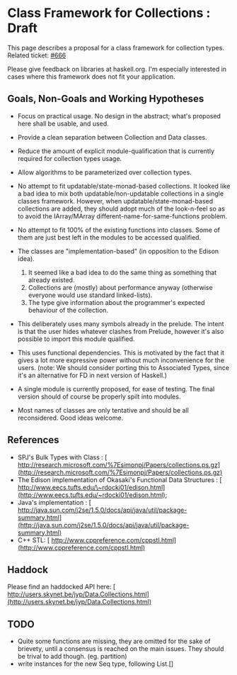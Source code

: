# Class Framework for Collections : Draft



This page describes a proposal for a class framework for collection types. Related ticket: [\#666](https://gitlab.staging.haskell.org/ghc/ghc/issues/666)



Please give feedback on libraries at haskell.org.
I'm especially interested in cases where this framework does not fit your application.


## Goals, Non-Goals and Working Hypotheses


- Focus on practical usage. No design in the abstract; what's proposed here shall be usable, and used.
- Provide a clean separation between Collection and Data classes.
- Reduce the amount of explicit module-qualification that is currently required for collection types usage.
- Allow algorithms to be parameterized over collection types.

- No attempt to fit updatable/state-monad-based collections. 
  It looked like a bad idea to mix both updatable/non-updatable collections in a single classes framework.
  However, when updatable/state-monad-based collections are added, they should adopt much of the look-n-feel so as to avoid the IArray/MArray different-name-for-same-functions problem. 
- No attempt to fit 100% of the existing functions into classes. 
  Some of them are just best left in the modules to be accessed qualified.

- The classes are "implementation-based" (in opposition to the Edison idea).

  1. It seemed like a bad idea to do the same thing as something that already existed.
  1. Collections are (mostly) about performance anyway (otherwise everyone would use standard linked-lists).
  1. The type give information about the programmer's expected behaviour of the collection. 
- This deliberately uses many symbols already in the prelude. The intent is that the user hides whatever clashes from Prelude, however it's also possible to import this module qualified.
- This uses functional dependencies. This is motivated by the fact that it gives a lot more expressive power without much inconvenience for the users. (note: We should consider porting this to Associated Types, since it's an alternative for FD in next version of Haskell.)
- A single module is currently proposed, for ease of testing. The final version should of course be properly spilt into modules.
- Most names of classes are only tentative and should be all reconsidered. Good ideas welcome.

## References


- SPJ's Bulk Types with Class : [
  http://research.microsoft.com/%7Esimonpj/Papers/collections.ps.gz](http://research.microsoft.com/%7Esimonpj/Papers/collections.ps.gz)
- The Edison implementation of Okasaki's Functional Data Structures : [
  http://www.eecs.tufts.edu/\~rdocki01/edison.html](http://www.eecs.tufts.edu/~rdocki01/edison.html);
- Java's implementation : [
  http://java.sun.com/j2se/1.5.0/docs/api/java/util/package-summary.html](http://java.sun.com/j2se/1.5.0/docs/api/java/util/package-summary.html)
- C++ STL: [
  http://www.cppreference.com/cppstl.html](http://www.cppreference.com/cppstl.html)

## Haddock



Please find an haddocked API here: [
http://users.skynet.be/jyp/Data.Collections.html](http://users.skynet.be/jyp/Data.Collections.html)


## TODO


- Quite some functions are missing, they are omitted for the sake of brievety,
  until a consensus is reached on the main issues.
  They should be trival to add though. (eg. partition)
- write instances for the new Seq type, following List.\[\]
